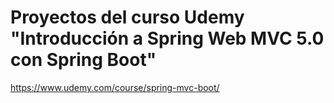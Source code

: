 # Proyectos del curso Udemy "Introducción a Spring Web MVC 5.0 con Spring Boot"


https://www.udemy.com/course/spring-mvc-boot/

